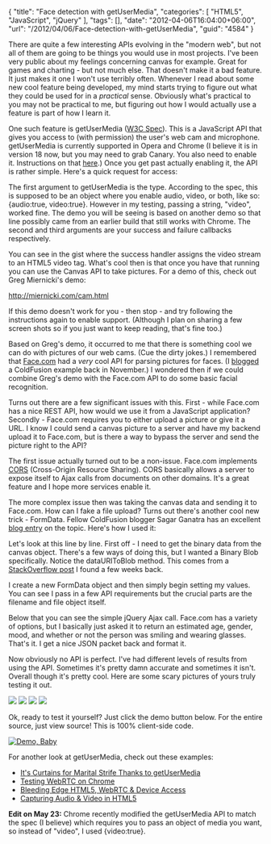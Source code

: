 {
	"title": "Face detection with getUserMedia",
	"categories": [
		"HTML5",
		"JavaScript",
		"jQuery"
	],
	"tags": [],
	"date": "2012-04-06T16:04:00+06:00",
	"url": "/2012/04/06/Face-detection-with-getUserMedia",
	"guid": "4584"
}

There are quite a few interesting APIs evolving in the "modern web", but not all of them are going to be things you would use in most projects. I've been very public about my feelings concerning canvas for example. Great for games and charting - but not much else. That doesn't make it a bad feature. It just makes it one I won't use terribly often. Whenever I read about some new cool feature being developed, my mind starts trying to figure out what they could be used for in a <i>practical</i> sense. Obviously what's practical to you may not be practical to me, but figuring out how I would actually use a feature is part of how I learn it.
<!--more-->
<p>

One such feature is getUserMedia (<a href="http://dev.w3.org/2011/webrtc/editor/getusermedia.html">W3C Spec</a>). This is a JavaScript API that gives you access to (with permission) the user's web cam and microphone. getUserMedia is currently supported in Opera and Chrome (I believe it is in version 18 now, but you may need to grab Canary. You also need to enable it. Instructions on that <a href="https://sites.google.com/site/webrtc/running-the-demos">here</a>.) Once you get past actually enabling it, the API is rather simple. Here's a quick request for access:

<p>

<script src="https://gist.github.com/2322128.js?file=gistfile1.js"></script>

<p>

The first argument to getUserMedia is the type. According to the spec, this is supposed to be an object where you enable audio, video, or both, like so: {audio:true, video:true}. However in my testing, passing a string, "video", worked fine. The demo you will be seeing is based on another demo so that line possibly came from an earlier build that still works with Chrome. The second and third arguments are your success and failure callbacks respectively.

<p>

You can see in the gist where the success handler assigns the video stream to an HTML5 video tag. What's cool then is that once you have that running you can use the Canvas API to take pictures. For a demo of this, check out Greg Miernicki's demo:

<p>

<a href="http://miernicki.com/cam.html">http://miernicki.com/cam.html</a>

<p>

If this demo doesn't work for you - then stop - and try following the instructions again to enable support. (Although I plan on sharing a few screen shots so if you just want to keep reading, that's fine too.)

<p>

Based on Greg's demo, it occurred to me that there is something cool we can do with pictures of our web cams. (Cue the dirty jokes.) I remembered that <a href="http://www.face.com">Face.com</a> had a <i>very</i> cool API for parsing pictures for faces. (I <a href="http://www.raymondcamden.com/index.cfm/2011/11/7/Facecom-API-released">blogged</a> a ColdFusion example back in November.) I wondered then if we could combine Greg's demo with the Face.com API to do some basic facial recognition. 

<p>

Turns out there are a few significant issues with this. First - while Face.com has a nice REST API, how would we use it from a JavaScript application? Secondly - Face.com requires you to either upload a picture or give it a URL. I know I could send a canvas picture to a server and have my backend upload it to Face.com, but is there a way to bypass the server and send the picture right to the API?

<p>

The first issue actually turned out to be a non-issue. Face.com implements <a href="http://dvcs.w3.org/hg/cors/raw-file/tip/Overview.html">CORS</a> (Cross-Origin Resource Sharing). CORS basically allows a server to expose itself to Ajax calls from documents on other domains. It's a great feature and I hope more services enable it. 

<p>

The more complex issue then was taking the canvas data and sending it to Face.com. How can I fake a file upload? Turns out there's another cool new trick - FormData. Fellow ColdFusion blogger Sagar Ganatra has an excellent <a href="http://www.sagarganatra.com/2011/07/submitting-form-using-formdata-object.html">blog entry</a> on the topic. Here's how I used it:

<p>

<script src="https://gist.github.com/2322265.js?file=gistfile1.js"></script>

<p>

Let's look at this line by line. First off - I need to get the binary data from the canvas object. There's a few ways of doing this, but I wanted a Binary Blob specifically. Notice the dataURIToBlob method. This comes from a <a href="http://stackoverflow.com/a/8782422/52160">StackOverflow post</a> I found a few weeks back. 

<p>

I create a new FormData object and then simply begin setting my values. You can see I pass in a few API requirements but the crucial parts are the filename and file object itself. 

<p>

Below that you can see the simple jQuery Ajax call. Face.com has a variety of options, but I basically just asked it to return an estimated age, gender, mood, and whether or not the person was smiling and wearing glasses. That's it. I get a nice JSON packet back and format it.

<p>

Now obviously no API is perfect. I've had different levels of results from using the API. Sometimes it's pretty damn accurate and sometimes it isn't. Overall though it's pretty cool. Here are some scary pictures of yours truly testing it out.

<p>

<img src="http://www.raymondcamden.com/images/s1.png" />
<img src="http://www.raymondcamden.com/images/s2.png" />
<img src="http://www.raymondcamden.com/images/s3.png" />
<img src="http://www.raymondcamden.com/images/s4.png" />

<p>

Ok, ready to test it yourself? Just click the demo button below. For the entire source, just view source! This is 100% client-side code.

<p>

<a href="http://www.raymondcamden.com/demos/2012/mar/29/test1.html"><img src="http://www.raymondcamden.com/images/icon_128.png" title="Demo, Baby" border="0"></a>

<p>

For another look at getUserMedia, check out these examples:

<p>

<ul>
<li><a href="http://html5doctor.com/getusermedia/">It's Curtains for Marital Strife Thanks to getUserMedia</a></li>
<li><a href="https://sites.google.com/site/webrtc/running-the-demos">Testing WebRTC on Chrome</a></li>
<li><a href="http://www.tricedesigns.com/2012/02/02/bleeding-edge-html5-webrtc-device-access/">Bleeding Edge HTML5, WebRTC & Device Access</a></li>
<li><a href="http://www.html5rocks.com/en/tutorials/getusermedia/intro/">Capturing Audio &amp; Video in HTML5</a></li>
</ul>

<b>Edit on May 23:</b> Chrome recently modified the getUserMedia API to match the spec (I believe) which requires you to pass an object of media you want, so instead of "video", I used {video:true}.